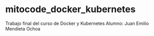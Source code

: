 # mitocode_docker_kubernetes
Trabajo final del curso de Docker y Kubernetes
Alumno: Juan Emilio Mendieta Ochoa